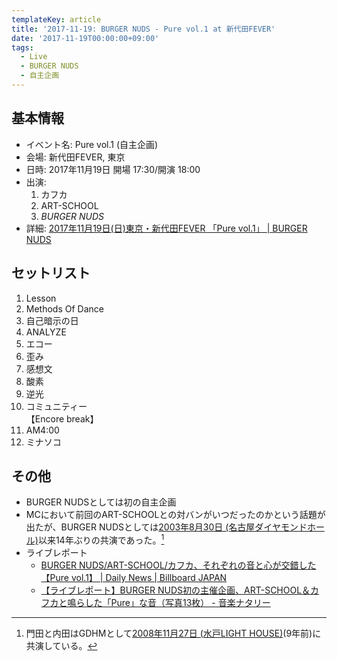 ```yaml
---
templateKey: article
title: '2017-11-19: BURGER NUDS - Pure vol.1 at 新代田FEVER'
date: '2017-11-19T00:00:00+09:00'
tags:
  - Live
  - BURGER NUDS
  - 自主企画
---
```

## 基本情報

* イベント名: Pure vol.1 (自主企画)
* 会場: 新代田FEVER, 東京
* 日時: 2017年11月19日 開場 17:30/開演 18:00 
* 出演:
   1. カフカ
   1. ART-SCHOOL
   1. *BURGER NUDS*
* 詳細: [2017年11月19日\(日\)東京・新代田FEVER 「Pure vol\.1」 \| BURGER NUDS](http://burgernuds.jp/live/2017/08/05/233)

## セットリスト

1. Lesson
1. Methods Of Dance
1. 自己暗示の日
1. ANALYZE
1. エコー
1. 歪み
1. 感想文
1. 酸素
1. 逆光
1. コミュニティー  
    【Encore break】
1. AM4:00
1. ミナソコ

## その他

- BURGER NUDSとしては初の自主企画
- MCにおいて前回のART-SCHOOLとの対バンがいつだったのかという話題が出たが、BURGER NUDSとしては[2003年8月30日 (名古屋ダイヤモンドホール)](/articles/2003-08-30-000000)以来14年ぶりの共演であった。[^1]
- ライブレポート
   - [BURGER NUDS/ART\-SCHOOL/カフカ、それぞれの音と心が交錯した【Pure vol\.1】 \| Daily News \| Billboard JAPAN](http://www.billboard-japan.com/d_news/detail/57794)
   - [【ライブレポート】BURGER NUDS初の主催企画、ART\-SCHOOL＆カフカと鳴らした「Pure」な音（写真13枚） \- 音楽ナタリー](http://natalie.mu/music/news/258250)

[^1]: 門田と内田はGDHMとして[2008年11月27日 (水戸LIGHT HOUSE)](/articles/2008-11-27-000000)(9年前)に共演している。
